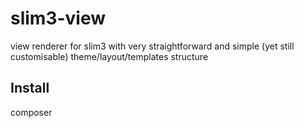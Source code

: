 # slim3-view

view renderer for slim3 with very straightforward and simple (yet still customisable) theme/layout/templates structure

## Install

composer 

